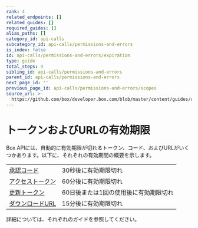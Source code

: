 ```yaml
---
rank: 4
related_endpoints: []
related_guides: []
required_guides: []
alias_paths: []
category_id: api-calls
subcategory_id: api-calls/permissions-and-errors
is_index: false
id: api-calls/permissions-and-errors/expiration
type: guide
total_steps: 4
sibling_id: api-calls/permissions-and-errors
parent_id: api-calls/permissions-and-errors
next_page_id: ''
previous_page_id: api-calls/permissions-and-errors/scopes
source_url: >-
  https://github.com/box/developer.box.com/blob/master/content/guides/api-calls/permissions-and-errors/expiration.md
---
```

# トークンおよびURLの有効期限

Box APIには、自動的に有効期限が切れるトークン、コード、およびURLがいくつかあります。以下に、それぞれの有効期間の概要を示します。

|                              |                      |
| ---------------------------- | -------------------- |
| [承認コード][Authorization Codes] | 30秒後に有効期限切れ          |
| [アクセストークン][Access Tokens]    | 60分後に有効期限切れ          |
| [更新トークン][Refresh Tokens]     | 60日後または1回の使用後に有効期限切れ |
| [ダウンロードURL][Download URLs]   | 15分後に有効期限切れ          |

詳細については、それぞれのガイドを参照してください。

[Authorization Codes]: g://authentication/oauth2

[Access Tokens]: g://authentication/access-tokens

[Refresh Tokens]: g://authentication/access-tokens/refresh

[Download URLs]: g://downloads

